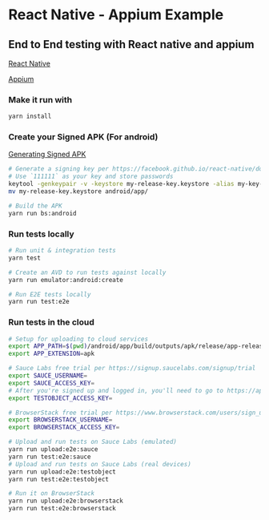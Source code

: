 # React Native - Appium Example 

## End to End testing with React native and appium

[React Native](https://github.com/facebook/react-native)


[Appium](http://appium.io/)


### Make it run with 

```bash
yarn install
```

### Create your Signed APK (For android)

[Generating Signed APK](https://facebook.github.io/react-native/docs/signed-apk-android#docsNav)

```bash
# Generate a signing key per https://facebook.github.io/react-native/docs/signed-apk-android#docsNav
# Use `111111` as your key and store passwords
keytool -genkeypair -v -keystore my-release-key.keystore -alias my-key-alias -keyalg RSA -keysize 2048 -validity 10000
mv my-release-key.keystore android/app/

# Build the APK
yarn run bs:android
```

### Run tests locally
```bash
# Run unit & integration tests
yarn test

# Create an AVD to run tests against locally
yarn run emulator:android:create

# Run E2E tests locally
yarn run test:e2e
```

### Run tests in the cloud
```bash
# Setup for uploading to cloud services
export APP_PATH=$(pwd)/android/app/build/outputs/apk/release/app-release.apk
export APP_EXTENSION=apk

# Sauce Labs free trial per https://signup.saucelabs.com/signup/trial
export SAUCE_USERNAME=
export SAUCE_ACCESS_KEY=
# After you're signed up and logged in, you'll need to go to https://app.testobject.com to try real devices
export TESTOBJECT_ACCESS_KEY=

# BrowserStack free trial per https://www.browserstack.com/users/sign_up
export BROWSERSTACK_USERNAME=
export BROWSERSTACK_ACCESS_KEY=

# Upload and run tests on Sauce Labs (emulated)
yarn run upload:e2e:sauce
yarn run test:e2e:sauce
# Upload and run tests on Sauce Labs (real devices)
yarn run upload:e2e:testobject
yarn run test:e2e:testobject

# Run it on BrowserStack
yarn run upload:e2e:browserstack
yarn run test:e2e:browserstack
```